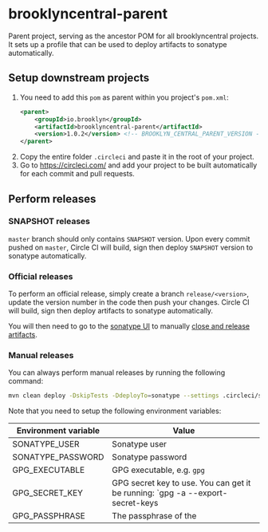 # brooklyncentral-parent

Parent project, serving as the ancestor POM for all brooklyncentral projects.
It sets up a profile that can be used to deploy artifacts to sonatype automatically.

## Setup downstream projects

1. You need to add this `pom` as parent within you project's `pom.xml`:
   ```xml
   <parent>
       <groupId>io.brooklyn</groupId>
       <artifactId>brooklyncentral-parent</artifactId>
       <version>1.0.2</version> <!-- BROOKLYN_CENTRAL_PARENT_VERSION -->
   </parent>
   ``` 
2. Copy the entire folder `.circleci` and paste it in the root of your project.
3. Go to https://circleci.com/ and add your project to be built automatically for each commit and pull requests.

## Perform releases

### SNAPSHOT releases

`master` branch should only contains `SNAPSHOT` version. Upon every commit pushed on `master`, Circle CI will build, sign
then deploy `SNAPSHOT` version to sonatype automatically.

### Official releases

To perform an official release, simply create a branch `release/<version>`, update the version number in the code then push
your changes. Circle CI will build, sign then deploy artifacts to sonatype automatically.

You will then need to go to the [sonatype UI](https://oss.sonatype.org/#stagingRepositories) to manually
[close and release artifacts](http://central.sonatype.org/pages/releasing-the-deployment.html).

### Manual releases

You can always perform manual releases by running the following command:

```bash
mvn clean deploy -DskipTests -DdeployTo=sonatype --settings .circleci/settings.xml
```

Note that you need to setup the following environment variables:


| Environment variable | Value                                                                                             |
| -------------------- | ------------------------------------------------------------------------------------------------- |
| SONATYPE_USER        | Sonatype user                                                                                     |
| SONATYPE_PASSWORD    | Sonatype password                                                                                 |
| GPG_EXECUTABLE       | GPG executable, e.g. `gpg`                                                                        |
| GPG_SECRET_KEY       | GPG secret key to use. You can get it be running: `gpg -a --export-secret-keys <KEY-ID> | base64` |
| GPG_PASSPHRASE       | The passphrase of the <KEY-ID>                                                                    |
